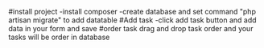 #install project
-install composer
-create database and set command "php artisan migrate" to add datatable
#Add task
-click add task button and add data in your form and save
#order task
drag and drop task order and your tasks will be order in database